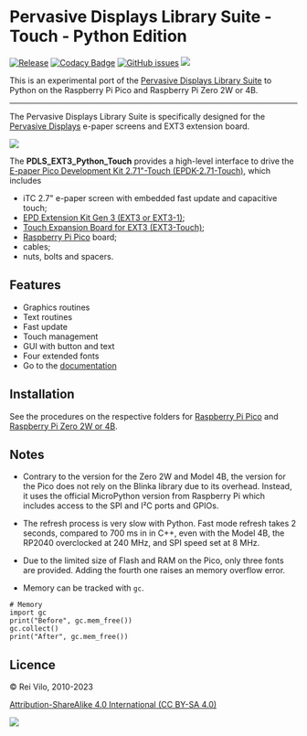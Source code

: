 # Pervasive Displays Library Suite - Touch - Python Edition 

[![Release](https://img.shields.io/github/v/release/rei-vilo/PDLS_EXT3_Python_Touch)](https://github.com/rei-vilo/PDLS_EXT3_Python_Touch/releases) [![Codacy Badge](https://app.codacy.com/project/badge/Grade/e7c079a51eaa494bacea1adade2574d9)](https://www.codacy.com/gh/rei-vilo/PDLS_EXT3_Python_Touch/dashboard?utm_source=github.com&amp;utm_medium=referral&amp;utm_content=rei-vilo/PDLS_EXT3_Python_Touch&amp;utm_campaign=Badge_Grade) [![GitHub issues](https://img.shields.io/github/issues/rei-vilo/PDLS_EXT3_Basic)](https://github.com/rei-vilo/PDLS_EXT3_Basic/issues) [![](https://img.shields.io/badge/-Documentation-blue)](https://rei-vilo.github.io/PDLS_EXT3_Basic_Documentation/html/index.html)

This is an experimental port of the [Pervasive Displays Library Suite](https://github.com/rei-vilo/PDLS_EXT3_Basic_Touch) to Python on the Raspberry Pi Pico and Raspberry Pi Zero 2W or 4B.

---

The Pervasive Displays Library Suite is specifically designed for the [Pervasive Displays](https://www.pervasivedisplays.com) e-paper screens and EXT3 extension board.

![](https://pdls.pervasivedisplays.com/userguide/img/Logo_PDI_text_320.png)

The **PDLS\_EXT3\_Python\_Touch** provides a high-level interface to drive the [E-paper Pico Development Kit 2.71"-Touch (EPDK-2.71-Touch)](https://www.pervasivedisplays.com/product/touch-expansion-board-ext3-touch/#tab-3), which includes

+ iTC 2.7" e-paper screen with embedded fast update and capacitive touch;
+ [EPD Extension Kit Gen 3 (EXT3 or EXT3-1)](https://www.pervasivedisplays.com/product/epd-extension-kit-gen-3-EXT3/);
+ [Touch Expansion Board for EXT3 (EXT3-Touch)](https://www.pervasivedisplays.com/product/touch-expansion-board-ext3-touch/); 
+ [Raspberry Pi Pico](https://www.raspberrypi.com/products/raspberry-pi-pico/) board;
+ cables; 
+ nuts, bolts and spacers.

## Features

+ Graphics routines
+ Text routines
+ Fast update
+ Touch management
+ GUI with button and text
+ Four extended fonts
+ Go to the [documentation](https://rei-vilo.github.io/PDLS_EXT3_Basic_Documentation/index.html) 

## Installation

See the procedures on the respective folders for [Raspberry Pi Pico](./Pico/ReadMe.md) and [Raspberry Pi Zero 2W or 4B](./Zero2W_4B/ReadMe.md).

## Notes

+ Contrary to the version for the Zero 2W and Model 4B, the version for the Pico does not rely on the Blinka library due to its overhead. Instead, it uses the official MicroPython version from Raspberry Pi which includes access to the SPI and I&sup2;C ports and GPIOs. 

+ The refresh process is very slow with Python. Fast mode refresh takes 2 seconds, compared to 700 ms in in C++, even with the Model 4B, the RP2040 overclocked at 240 MHz, and SPI speed set at 8 MHz.

+ Due to the limited size of Flash and RAM on the Pico, only three fonts are provided. Adding the fourth one raises an memory overflow error.

+ Memory can be tracked with `gc`.

```
# Memory
import gc
print("Before", gc.mem_free())
gc.collect()
print("After", gc.mem_free())
```
## Licence

&copy; Rei Vilo, 2010-2023

[Attribution-ShareAlike 4.0 International (CC BY-SA 4.0)](./LICENCE.md)

![](./by-nc-sa.svg)
